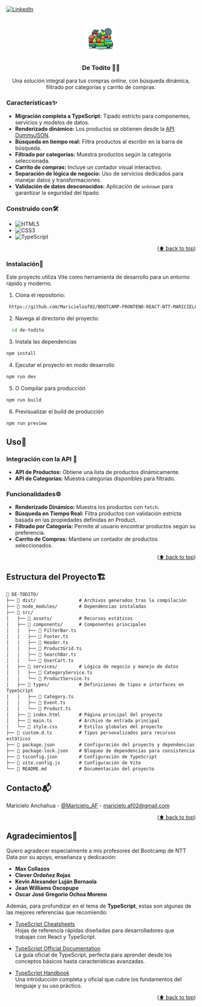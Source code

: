 <a id="readme-top"></a>

[![LinkedIn][linkedin-shield]][linkedin-url]

<!-- PROJECT LOGO -->
<br />
<div align="center">
    <img src="./DE-TODITO/src/assets/images/logo.png" alt="Logo" width="80" height="80">
  <h3 align="center">De Todito 🤠🍊</h3>
  <p align="center">
    Una solución integral para tus compras online, con búsqueda dinámica, filtrado por categorías y carrito de compras.
  </p>
</div>

<!-- ABOUT THE PROJECT -->
### Características✨
- **Migración completa a TypeScript:** Tipado estricto para componentes, servicios y modelos de datos.
- **Renderizado dinámico:** Los productos se obtienen desde la [API DummyJSON](https://dummyjson.com/docs/products#products-all).
- **Búsqueda en tiempo real:** Filtra productos al escribir en la barra de búsqueda.
- **Filtrado por categorías:** Muestra productos según la categoría seleccionada.
- **Carrito de compras:** Incluye un contador visual interactivo.
- **Separación de lógica de negocio:** Uso de servicios dedicados para manejar datos y transformaciones.
- **Validación de datos desconocidos:** Aplicación de `unknown` para garantizar la seguridad del tipado.

### Construido con🛠️
- ![HTML5](https://img.shields.io/badge/HTML5-E34F26?style=for-the-badge&logo=html5&logoColor=white)
- ![CSS3](https://img.shields.io/badge/CSS3-1572B6?style=for-the-badge&logo=css3&logoColor=white)
- ![TypeScript](https://img.shields.io/badge/TypeScript-007ACC?style=for-the-badge&logo=typescript&logoColor=white)

<p align="right">(<a href="#readme-top">⬆️ back to top</a>)</p>

### Instalación🧰
Este proyecto utiliza Vite como herramienta de desarrollo para un entorno rápido y moderno.
1. Clona el repositorio:
  ```bash
   https://github.com/Maricieloaf02/BOOTCAMP-FRONTEND-REACT-NTT-MARICIELO-AF.git
  ```
2. Navega al directorio del proyecto:
  ```bash
    cd de-todito
  ```
3. Instala las dependencias
  ```sh
  npm install
  ```
4. Ejecutar el proyecto en modo desarrollo
  ```sh
  npm run dev
  ```
5. O Compilar para producción
  ```sh
  npm run build
  ```
6. Previsualizar el build de producción
  ```sh
  npm run preview
  ```
## Uso🛒
### Integración con la API 🔗
- **API de Productos:** Obtiene una lista de productos dinámicamente.
- **API de Categorías:** Muestra categorías disponibles para filtrado.

### Funcionalidades⚙️
- **Renderizado Dinámico:** Muestra los productos con `fetch`.
- **Búsqueda en Tiempo Real:** Filtra productos con validación estricta basada en las propiedades definidas en Product.
- **Filtrado por Categoría:** Permite al usuario encontrar productos según su preferencia.
- **Carrito de Compras:** Mantiene un contador de productos seleccionados.
<p align="right">(<a href="#readme-top">⬆️ back to top</a>)</p>

## Estructura del Proyecto🏗️
```
📂 DE-TODITO/
├── 📂 dist/                # Archivos generados tras la compilación
├── 📂 node_modules/        # Dependencias instaladas
├── 📂 src/                 
│   ├── 📂 assets/          # Recursos estáticos
│   ├── 📂 components/      # Componentes principales
│   │   ├── 📝 FilterBar.ts
│   │   ├── 📝 Footer.ts
│   │   ├── 📝 Header.ts
│   │   ├── 📝 ProductGrid.ts
│   │   ├── 📝 SearchBar.ts
│   │   └── 📝 UserCart.ts
│   ├── 📂 services/        # Lógica de negocio y manejo de datos
│   │   ├── 📝 CategoryService.ts
│   │   └── 📝 ProductService.ts
│   ├── 📂 types/           # Definiciones de tipos e interfaces en TypeScript
│   │   ├── 📝 Category.ts
│   │   ├── 📝 Event.ts
│   │   └── 📝 Product.ts
│   ├── 📝 index.html       # Página principal del proyecto
│   ├── 📝 main.ts          # Archivo de entrada principal
│   └── 🎨 style.css        # Estilos globales del proyecto
├── 📝 custom.d.ts          # Tipos personalizados para recursos estáticos
├── 📝 package.json         # Configuración del proyecto y dependencias
├── 📝 package-lock.json    # Bloqueo de dependencias para consistencia
├── 📝 tsconfig.json        # Configuración de TypeScript
├── 📝 vite.config.js       # Configuración de Vite
└── 📝 README.md            # Documentación del proyecto
```
<!-- CONTACT -->

## Contacto📬
Maricielo Anchahua - [@Maricielo_AF](https://www.linkedin.com/in/maricielo-anchahua/) - maricielo.af02@gmail.com
<p align="right">(<a href="#readme-top">⬆️ back to top</a>)</p>

## Agradecimientos🙏
Quiero agradecer especialmente a mis profesores del Bootcamp de NTT Data por su apoyo, enseñanza y dedicación:

- **Max Collazos**
- **Clever Ordoñez Rojas**
- **Kevin Alexander Luján Bernaola**
- **Jean Williams Oscopupe**
- **Oscar José Gregorio Ochoa Moreno**

Además, para profundizar en el tema de **TypeScript**, estas son algunas de las mejores referencias que recomiendo:
- [TypeScript Cheatsheets](https://typescript-cheatsheets.io/)  
  Hojas de referencia rápidas diseñadas para desarrolladores que trabajan con React y TypeScript.

- [TypeScript Official Documentation](https://www.typescriptlang.org/docs/)  
  La guía oficial de TypeScript, perfecta para aprender desde los conceptos básicos hasta características avanzadas.

- [TypeScript Handbook](https://www.typescriptlang.org/docs/handbook/intro.html)  
  Una introducción completa y oficial que cubre los fundamentos del lenguaje y su uso práctico.
<p align="right">(<a href="#readme-top">⬆️ back to top</a>)</p>


<!-- MARKDOWN LINKS & IMAGES -->
[license-url]: https://github.com/othneildrew/Best-README-Template/blob/master/LICENSE.txt
[linkedin-shield]: https://img.shields.io/badge/-LinkedIn-black.svg?style=for-the-badge&logo=linkedin&colorB=555
[linkedin-url]: https://www.linkedin.com/in/maricielo-anchahua/
